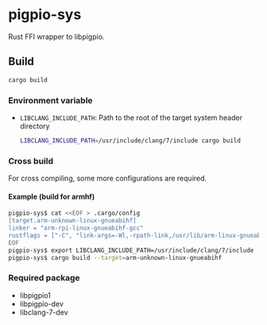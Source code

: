 # pigpio-sys

Rust FFI wrapper to libpigpio.

## Build

```sh
cargo build
```

### Environment variable


- `LIBCLANG_INCLUDE_PATH`: Path to the root of the target system header directory

    ```sh
    LIBCLANG_INCLUDE_PATH=/usr/include/clang/7/include cargo build
    ```


### Cross build

For cross compiling, some more configurations are required.


#### Example (build for armhf)

```sh
pigpio-sys$ cat <<EOF > .cargo/config
[target.arm-unknown-linux-gnueabihf]
linker = "arm-rpi-linux-gnueabihf-gcc"
rustflags = ["-C", "link-args=-Wl,-rpath-link,/usr/lib/arm-linux-gnueabihf"]
EOF
pigpio-sys$ export LIBCLANG_INCLUDE_PATH=/usr/include/clang/7/include
pigpio-sys$ cargo build --target=arm-unknown-linux-gnueabihf
```

### Required package

- libpigpio1
- libpigpio-dev
- libclang-7-dev

